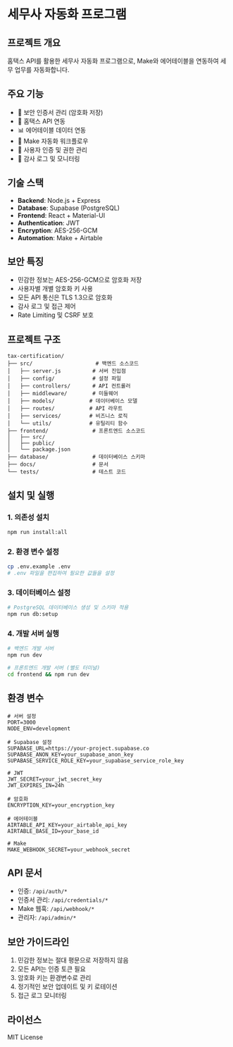 # 세무사 자동화 프로그램

## 프로젝트 개요
홈택스 API를 활용한 세무사 자동화 프로그램으로, Make와 에어테이블을 연동하여 세무 업무를 자동화합니다.

## 주요 기능
- 🔐 보안 인증서 관리 (암호화 저장)
- 🏢 홈택스 API 연동
- 📊 에어테이블 데이터 연동
- 🤖 Make 자동화 워크플로우
- 👤 사용자 인증 및 권한 관리
- 📝 감사 로그 및 모니터링

## 기술 스택
- **Backend**: Node.js + Express
- **Database**: Supabase (PostgreSQL)
- **Frontend**: React + Material-UI
- **Authentication**: JWT
- **Encryption**: AES-256-GCM
- **Automation**: Make + Airtable

## 보안 특징
- 민감한 정보는 AES-256-GCM으로 암호화 저장
- 사용자별 개별 암호화 키 사용
- 모든 API 통신은 TLS 1.3으로 암호화
- 감사 로그 및 접근 제어
- Rate Limiting 및 CSRF 보호

## 프로젝트 구조
```
tax-certification/
├── src/                    # 백엔드 소스코드
│   ├── server.js          # 서버 진입점
│   ├── config/            # 설정 파일
│   ├── controllers/       # API 컨트롤러
│   ├── middleware/        # 미들웨어
│   ├── models/           # 데이터베이스 모델
│   ├── routes/           # API 라우트
│   ├── services/         # 비즈니스 로직
│   └── utils/            # 유틸리티 함수
├── frontend/              # 프론트엔드 소스코드
│   ├── src/
│   ├── public/
│   └── package.json
├── database/              # 데이터베이스 스키마
├── docs/                  # 문서
└── tests/                 # 테스트 코드
```

## 설치 및 실행

### 1. 의존성 설치
```bash
npm run install:all
```

### 2. 환경 변수 설정
```bash
cp .env.example .env
# .env 파일을 편집하여 필요한 값들을 설정
```

### 3. 데이터베이스 설정
```bash
# PostgreSQL 데이터베이스 생성 및 스키마 적용
npm run db:setup
```

### 4. 개발 서버 실행
```bash
# 백엔드 개발 서버
npm run dev

# 프론트엔드 개발 서버 (별도 터미널)
cd frontend && npm run dev
```

## 환경 변수
```env
# 서버 설정
PORT=3000
NODE_ENV=development

# Supabase 설정
SUPABASE_URL=https://your-project.supabase.co
SUPABASE_ANON_KEY=your_supabase_anon_key
SUPABASE_SERVICE_ROLE_KEY=your_supabase_service_role_key

# JWT
JWT_SECRET=your_jwt_secret_key
JWT_EXPIRES_IN=24h

# 암호화
ENCRYPTION_KEY=your_encryption_key

# 에어테이블
AIRTABLE_API_KEY=your_airtable_api_key
AIRTABLE_BASE_ID=your_base_id

# Make
MAKE_WEBHOOK_SECRET=your_webhook_secret
```

## API 문서
- 인증: `/api/auth/*`
- 인증서 관리: `/api/credentials/*`
- Make 웹훅: `/api/webhook/*`
- 관리자: `/api/admin/*`

## 보안 가이드라인
1. 민감한 정보는 절대 평문으로 저장하지 않음
2. 모든 API는 인증 토큰 필요
3. 암호화 키는 환경변수로 관리
4. 정기적인 보안 업데이트 및 키 로테이션
5. 접근 로그 모니터링

## 라이선스
MIT License
